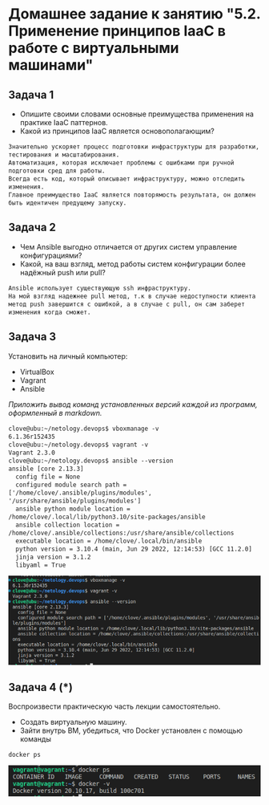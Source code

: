 # Домашнее задание к занятию "5.2. Применение принципов IaaC в работе с виртуальными машинами"


## Задача 1

- Опишите своими словами основные преимущества применения на практике IaaC паттернов.
- Какой из принципов IaaC является основополагающим?

```
Значительно ускоряет процесс подготовки инфраструктуры для разработки, тестирования и масштабирования.
Автоматизация, которая исключает проблемы с ошибками при ручной подготовки сред для работы.
Всегда есть код, который описывает инфраструктуру, можно отследить изменения.
Главное преимущество IaaC является повторямость результата, он должен быть идентичен предущему запуску.
```

## Задача 2

- Чем Ansible выгодно отличается от других систем управление конфигурациями?
- Какой, на ваш взгляд, метод работы систем конфигурации более надёжный push или pull?

```
Ansible использует существующую ssh инфраструктуру.
На мой взгляд надежнее pull метод, т.к в случае недоступности клиента метод push завершится с ошибкой, а в случае с pull, он сам заберет изменения когда сможет.
```

## Задача 3

Установить на личный компьютер:

- VirtualBox
- Vagrant
- Ansible

*Приложить вывод команд установленных версий каждой из программ, оформленный в markdown.*

```
clove@ubu:~/netology.devops$ vboxmanage -v
6.1.36r152435
clove@ubu:~/netology.devops$ vagrant -v
Vagrant 2.3.0
clove@ubu:~/netology.devops$ ansible --version
ansible [core 2.13.3]
  config file = None
  configured module search path = ['/home/clove/.ansible/plugins/modules', '/usr/share/ansible/plugins/modules']
  ansible python module location = /home/clove/.local/lib/python3.10/site-packages/ansible
  ansible collection location = /home/clove/.ansible/collections:/usr/share/ansible/collections
  executable location = /home/clove/.local/bin/ansible
  python version = 3.10.4 (main, Jun 29 2022, 12:14:53) [GCC 11.2.0]
  jinja version = 3.1.2
  libyaml = True
```
 ![01](https://github.com/NotClove/netology.devops/blob/master/05-virt-02-iaac/pics/Screenshot%20from%202022-08-25%2016-41-52.png?raw=true)

## Задача 4 (*)

Воспроизвести практическую часть лекции самостоятельно.

- Создать виртуальную машину.
- Зайти внутрь ВМ, убедиться, что Docker установлен с помощью команды
  
```
docker ps
```
 ![02](https://github.com/NotClove/netology.devops/blob/master/05-virt-02-iaac/pics/Screenshot%20from%202022-08-25%2017-25-03.png?raw=true)